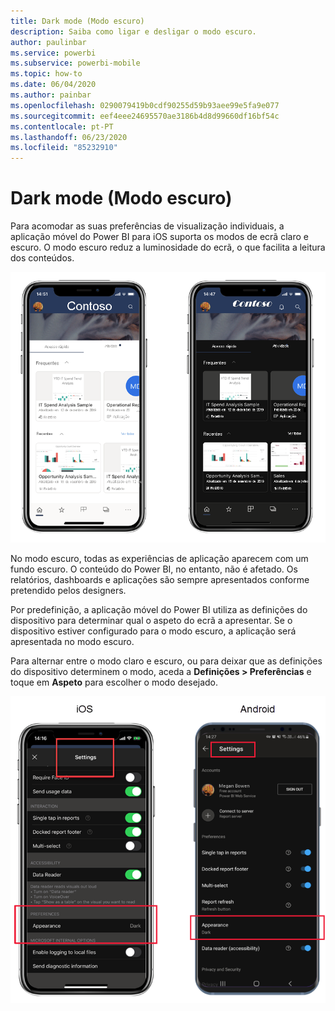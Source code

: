 ```yaml
---
title: Dark mode (Modo escuro)
description: Saiba como ligar e desligar o modo escuro.
author: paulinbar
ms.service: powerbi
ms.subservice: powerbi-mobile
ms.topic: how-to
ms.date: 06/04/2020
ms.author: painbar
ms.openlocfilehash: 0290079419b0cdf90255d59b93aee99e5fa9e077
ms.sourcegitcommit: eef4eee24695570ae3186b4d8d99660df16bf54c
ms.contentlocale: pt-PT
ms.lasthandoff: 06/23/2020
ms.locfileid: "85232910"
---
```

# <a name="dark-mode"></a>Dark mode (Modo escuro)

Para acomodar as suas preferências de visualização individuais, a aplicação móvel do Power BI para iOS suporta os modos de ecrã claro e escuro. O modo escuro reduz a luminosidade do ecrã, o que facilita a leitura dos conteúdos.

![Modo escuro versus claro](media/mobile-apps-dark-mode/powerbi-mobile-darkmode-lightmode.png)

 No modo escuro, todas as experiências de aplicação aparecem com um fundo escuro. O conteúdo do Power BI, no entanto, não é afetado. Os relatórios, dashboards e aplicações são sempre apresentados conforme pretendido pelos designers.
 
 Por predefinição, a aplicação móvel do Power BI utiliza as definições do dispositivo para determinar qual o aspeto do ecrã a apresentar. Se o dispositivo estiver configurado para o modo escuro, a aplicação será apresentada no modo escuro.
 
 Para alternar entre o modo claro e escuro, ou para deixar que as definições do dispositivo determinem o modo, aceda a **Definições > Preferências** e toque em **Aspeto** para escolher o modo desejado.

![Definições do aspeto](media/mobile-apps-dark-mode/powerbi-mobile-appearance-settings.png)